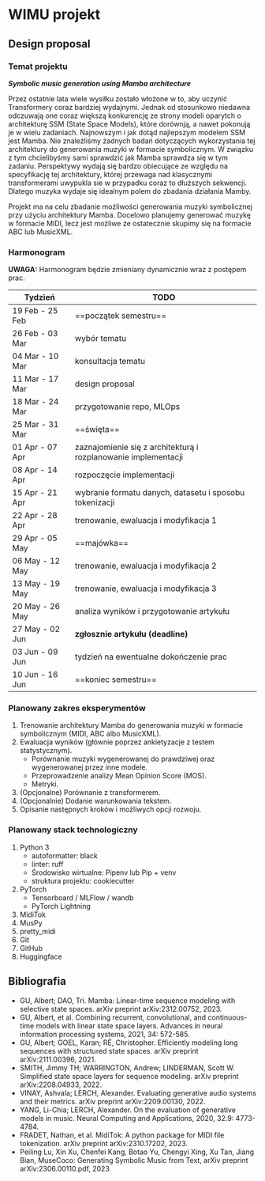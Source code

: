 # WIMU projekt
## Design proposal
### Temat projektu
***Symbolic music generation using Mamba architecture***

Przez ostatnie lata wiele wysiłku zostało włożone w to, aby uczynić Transformery coraz bardziej wydajnymi. Jednak od stosunkowo niedawna odczuwają one coraz większą konkurencję ze strony modeli oparytch o architekturę SSM (State Space Models), które dorównją, a nawet pokonują je w wielu zadaniach. Najnowszym i jak dotąd najlepszym modelem SSM jest Mamba. Nie znaleźliśmy żadnych badań dotyczących wykorzystania tej architektury do generowania muzyki w formacie symbolicznym. W związku z tym chcielibyśmy sami sprawdzić jak Mamba sprawdza się w tym zadaniu.
Perspektywy wydają się bardzo obiecujące ze względu na specyfikację tej architektury, której przewaga nad klasycznymi transformerami uwypukla sie w przypadku coraz to dłuższych sekwencji. Dlatego muzyka wydaje się idealnym polem do zbadania działania Mamby.

Projekt ma na celu zbadanie możliwości generowania muzyki symbolicznej przy użyciu architektury Mamba. Docelowo planujemy generować muzykę w formacie MIDI, lecz jest możliwe że ostatecznie skupimy się na formacie ABC lub MusicXML.

### Harmonogram
**UWAGA:** Harmonogram będzie zmieniany dynamicznie wraz z postępem prac.

| Tydzień         | TODO |
|-----------------|------|
| 19 Feb - 25 Feb |==początek semestru==|
| 26 Feb - 03 Mar |wybór tematu|
| 04 Mar - 10 Mar |konsultacja tematu|
| 11 Mar - 17 Mar |design proposal|
| 18 Mar - 24 Mar |przygotowanie repo, MLOps|
| 25 Mar - 31 Mar |==święta==|
| 01 Apr - 07 Apr |zaznajomienie się z architekturą i rozplanowanie implementacji|
| 08 Apr - 14 Apr |rozpoczęcie implementacji|
| 15 Apr - 21 Apr |wybranie formatu danych, datasetu i sposobu tokenizacji|
| 22 Apr - 28 Apr |trenowanie, ewaluacja i modyfikacja 1|
| 29 Apr - 05 May |==majówka==|
| 06 May - 12 May |trenowanie, ewaluacja i modyfikacja 2|
| 13 May - 19 May |trenowanie, ewaluacja i modyfikacja 3|
| 20 May - 26 May |analiza wyników i przygotowanie artykułu|
| 27 May - 02 Jun |**zgłosznie artykułu (deadline)**|
| 03 Jun - 09 Jun |tydzień na ewentualne dokończenie prac|
| 10 Jun - 16 Jun |==koniec semestru==|


### Planowany zakres eksperymentów
1. Trenowanie architektury Mamba do generowania muzyki w formacie symbolicznym (MIDI, ABC albo MusicXML).
2. Ewaluacja wyników (głównie poprzez ankietyzacje z testem statystycznym).
    - Porównanie muzyki wygenerowanej do prawdziwej oraz wygenerowanej przez inne modele.
    - Przeprowadzenie analizy Mean Opinion Score (MOS).
    - Metryki.
3. (Opcjonalne) Porównanie z transformerem.
4. (Opcjonalnie) Dodanie warunkowania tekstem.
5. Opisanie następnych kroków i możliwych opcji rozwoju.

### Planowany stack technologiczny
1. Python 3
    - autoformatter: black
    - linter: ruff
    - Środowisko wirtualne: Pipenv lub Pip + venv
    - struktura projektu: cookiecutter
2. PyTorch
    - Tensorboard / MLFlow / wandb
    - PyTorch Lightning
3. MidiTok
4. MusPy
5. pretty_midi
6. Git
7. GitHub 
8. Huggingface


## Bibliografia
- GU, Albert; DAO, Tri. Mamba: Linear-time sequence modeling with selective state spaces. arXiv preprint arXiv:2312.00752, 2023.
- GU, Albert, et al. Combining recurrent, convolutional, and continuous-time models with linear state space layers. Advances in neural information processing systems, 2021, 34: 572-585.
- GU, Albert; GOEL, Karan; RÉ, Christopher. Efficiently modeling long sequences with structured state spaces. arXiv preprint arXiv:2111.00396, 2021.
- SMITH, Jimmy TH; WARRINGTON, Andrew; LINDERMAN, Scott W. Simplified state space layers for sequence modeling. arXiv preprint arXiv:2208.04933, 2022.
- VINAY, Ashvala; LERCH, Alexander. Evaluating generative audio systems and their metrics. arXiv preprint arXiv:2209.00130, 2022.
- YANG, Li-Chia; LERCH, Alexander. On the evaluation of generative models in music. Neural Computing and Applications, 2020, 32.9: 4773-4784.
- FRADET, Nathan, et al. MidiTok: A python package for MIDI file tokenization. arXiv preprint arXiv:2310.17202, 2023.
- Peiling Lu, Xin Xu, Chenfei Kang, Botao Yu, Chengyi Xing, Xu Tan, Jiang Bian, MuseCoco: Generating Symbolic Music from Text, arXiv preprint arXiv:2306.00110.pdf, 2023